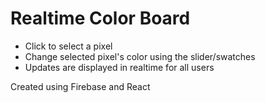# Realtime Color Board

- Click to select a pixel
- Change selected pixel's color using the slider/swatches
- Updates are displayed in realtime for all users

Created using Firebase and React
